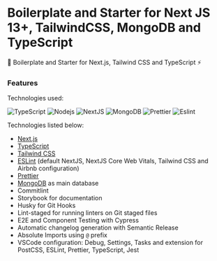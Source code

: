 # Boilerplate and Starter for Next JS 13+, TailwindCSS, MongoDB and TypeScript

🚀 Boilerplate and Starter for Next.js, Tailwind CSS and TypeScript ⚡️

### Features

Technologies used:

<p display="inline-flex">
  <img alt="TypeScript" src="https://img.shields.io/badge/-TypeScript-007ACC?style=flat-square&logo=typescript&logoColor=white" />
  <img alt="Nodejs" src="https://img.shields.io/badge/-Nodejs-43853d?style=flat-square&logo=Node.js&logoColor=white" />
  <img alt="NextJS" src="https://img.shields.io/badge/next.js-000000?style=for-the-badge&logo=nextdotjs&logoColor=white" />
  <img alt="MongoDB" src="https://img.shields.io/badge/MongoDB-4EA94B?style=for-the-badge&logo=mongodb&logoColor=white" />
  <img alt="Prettier" src="https://img.shields.io/badge/prettier-1A2C34?style=for-the-badge&logo=prettier&logoColor=F7BA3E" /> 
  <img alt="Eslint" src="https://img.shields.io/badge/eslint-3A33D1?style=for-the-badge&logo=eslint&logoColor=white" />
</p>

Technologies listed below:

- [Next.js](https://nextjs.org)
- [TypeScript](https://www.typescriptlang.org)
- [Tailwind CSS](https://tailwindcss.com)
- [ESLint](https://eslint.org) (default NextJS, NextJS Core Web Vitals, Tailwind CSS and Airbnb configuration)
- [Prettier](https://prettier.io)
- [MongoDB](https://www.mongodb.com/) as main database
- Commitlint
- Storybook for documentation
- Husky for Git Hooks
- Lint-staged for running linters on Git staged files
- E2E and Component Testing with Cypress
- Automatic changelog generation with Semantic Release
- Absolute Imports using `@` prefix
- VSCode configuration: Debug, Settings, Tasks and extension for PostCSS, ESLint, Prettier, TypeScript, Jest
